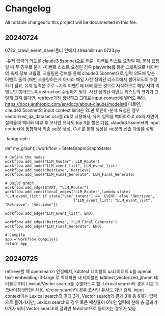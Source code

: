 # Changelog

All notable changes to this project will be documented in this file.

## 20240724
0723_crawl_event_naver폴더 안에서 streamlit run 0723.py

-유저 입력의 의도를 claude3.5sonnet으로 분류 : 이벤트 리스트 요청일 때, 분석 요청일 때 두 경우로 분기
-이벤트 리스트 요청인 경우 playwrite를 통한 크롤링으로 네이버의 축제 정보 크롤링, 크롤링한 정보를 통해 claude3.5sonnet으로 입력 의도에 맞춘 이벤트 출력
(매번 크롤링하는게 아니라 매일 사전 정의된 리스트에서 뽑아오도록 수정하기 필요, 유저 입력은 주로 ~지역 이벤트에 대해 묻는 것으로 시작하므로 해당 지역 이벤트만 뽑아오도록 instruction 수정하기 필요. 사전 정의된 이벤트 리스트의 크기가 그렇게 크지 않다면, retrieve과정 생략하고 그대로 input context에 넣어도 무방.
https://docs.anthropic.com/en/docs/about-claude/models에 따르면, claude3.5sonnet의 input context limit은 20만 토큰!)
-분석 요청인 경우 vectorized_qa_dataset.csv를 db로 사용해서, 유저 입력을 벡터화하고 db의 자연어 질의들의 벡터와 비교 후 코사인 유사도 top 3를 뽑은 다음, claude3.5sonnet의
input context에 통합해서 최종 sql문 생성, CoT를 통해 생성된 sql문의 산출 과정을 설명 

-langgraph : 

def my_graph():
    workflow = StateGraph(GraphState)

    # Define the nodes
    workflow.add_node("LLM_Router", LLM_Router)
    workflow.add_node("LLM_event_list", LLM_event_list)
    workflow.add_node("Retrieve", Retrieve) 
    workflow.add_node("LLM_Final_Generate", LLM_Final_Generate)  

    # Build graph
    workflow.add_edge(START, "LLM_Router")
    workflow.add_conditional_edges("LLM_Router",lambda state: "LLM_event_list" if state["user_intent"] == 'EVENT' else "Retrieve", 
                                   {"LLM_event_list": "LLM_event_list", "Retrieve": "Retrieve"}) 

    workflow.add_edge("LLM_event_list", END)

    workflow.add_edge("Retrieve", "LLM_Final_Generate")
    workflow.add_edge("LLM_Final_Generate", END)

    # Compile
    app = workflow.compile()
    return app

## 20240725

retrieve할 때 opensearch 연결해서,
kdbtest 테이블의 qa데이터의 q를 openai text-embedding-3-large 로 벡터화한 새 테이블인 
kdbtest_vectorized_jihoon 테이블로부터 Lexical/Vector search를 수행하도록 함.
Lexical search의 경우 기본 토크나이징 방법을 사용, Vector search의 경우 코사인 유사도 기반 검색.
input context에는 Lexical search의 결과 3개, Vector search의 결과 3개 총 6개가 입력으로 들어가지만,
Lexical search의 경우 토큰 매칭률이 0%인 입력에 한해 총 결과가 0개가 되어 Vector search의 결과만 fewshot으로 들어가는 경우가 있음
